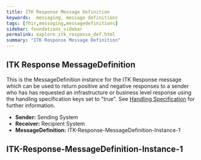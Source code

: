```yaml
---
title: ITK Response Message Definition
keywords:  messaging, message definitions
tags: [fhir,messaging,messagedefinitions]
sidebar: foundations_sidebar
permalink: explore_itk_response_def.html
summary: "ITK Response Message Definition"
---
```


## ITK Response MessageDefinition ##

This is the MessageDefinition instance for the ITK Response message which can be used to return positive and negative responses to a sender who has has requested an infrastructure or business level response using the handling specification keys set to "true". See [Handling Specification](explore_hand_spec.html) for further information.

- **Sender:** Sending System
- **Receiver:** Recipient System
- **MessageDefinition:** ITK-Response-MessageDefinition-Instance-1

## ITK-Response-MessageDefinition-Instance-1 ##

<script src="https://gist.github.com/IOPS-DEV/e4cefe1ba05fc847574d768e93b2cba7.js"></script>











